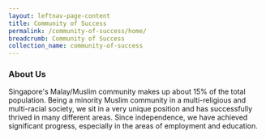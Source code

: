 ```yaml
---
layout: leftnav-page-content
title: Community of Success
permalink: /community-of-success/home/
breadcrumb: Community of Success
collection_name: community-of-success
---
```


### **About Us**
Singapore's Malay/Muslim community makes up about 15% of the total population. Being a minority Muslim community in a multi-religious and multi-racial society, we sit in a very unique position and has successfully thrived in many different areas. Since independence, we have achieved significant progress, especially in the areas of employment and education.
